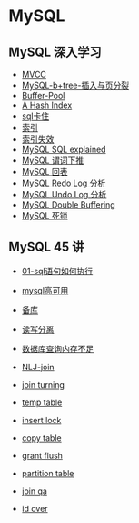 # MySQL

<!-- 
- [MySQL 基础知识](mysql-basic.md)
- [MySQL 常用命令](mysql-commands.md)
- [MySQL 优化](mysql-optimization.md)
- [MySQL 事务](mysql-transaction.md)
- [MySQL 锁](mysql-lock.md)
- [MySQL 索引](mysql-index.md)
- [MySQL 备份与恢复](mysql-backup-recovery.md)
- [MySQL 集群](mysql-cluster.md)
- [MySQL 安全](mysql-security.md)
- [MySQL 常见问题](mysql-faq.md)
- [MySQL 工具](mysql-tools.md)
- [MySQL 扩展](mysql-extension.md)
- [MySQL 常见问题集锦](mysql-questions.md)
- [MySQL 参考资料](mysql-references.md)
- [MySQL 相关书籍](mysql-books.md)
- [MySQL 视频教程](mysql-videos.md)
- [MySQL 面试题](mysql-interview.md)
- [MySQL 工具推荐](mysql-tools-recommend.md)
- [MySQL 性能优化](mysql-performance.md) 
-->
<!-- 
## MySQL 测试

- [MySQL 性能测试](mysql-performance-test.md)
- [MySQL 压力测试](mysql-stress-test.md)
- [MySQL 兼容性测试](mysql-compatibility-test.md)
- [MySQL TPC-C 测试](mysql-tpc-c-test.md)
- [MySQL TPC-H 测试](mysql-tpc-h-test.md)
- [MySQL 性能测试工具](mysql-performance-test-tools.md)
- [MySQL 性能调优](mysql-performance-tuning.md) 
-->

## MySQL 深入学习

- [MVCC](./mvcc.md)
- [MySQL-b+tree-插入与页分裂](mysql-b+tree-插入与页分裂.md)
- [Buffer-Pool](mysql-buffer-pool.md)
- [A Hash Index](mysql-内存自适应哈希索引.md)
- [sql卡住](mysql-sql卡住.md)
- [索引](mysql-索引.md)
- [索引失效](mysql-索引失效.md)
- [MySQL SQL explained]()
- [MySQL 谓词下推](https://dev.mysql.com/doc/refman/8.0/en/optimizer-hints.html#optimizer-hints-index-range)
- [MySQL 回表]()
- [MySQL Redo Log 分析]()
- [MySQL Undo Log 分析]()
- [MySQL Double Buffering]()
- [MySQL 死锁]()

## MySQL 45 讲

- [01-sql语句如何执行](mysql45讲/1-sql语句如何执行.md)

- [mysql高可用](mysql45讲/21-25-mysql高可用.md)
- [备库](mysql45讲/26-27-备库.md)
- [读写分离](mysql45讲/28-读写分离有哪些坑.md)
- [数据库查询内存不足](mysql45讲/29-33-数据库问题-查询多数内存不足.md)
- [NLJ-join](<mysql45讲/34 -到底可不可以使用join.md>)
- [join turning](mysql45讲/35-Join语句优化.md)
- [temp table](mysql45讲/36-39-临时表-自增主键.md)
- [insert lock](mysql45讲/40-insert语句的锁为什么这么多.md)
- [copy table](mysql45讲/41-快速复制一张表.md)
- [grant flush](mysql45讲/42-grant之后要flush.md)
- [partition table](mysql45讲/43-分区表.md)
- [join qa](mysql45讲/44-join问题.md)
- [id over](mysql45讲/45-id-over.md)